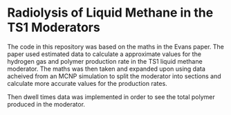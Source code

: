# Radiolysis of Liquid Methane in the TS1 Moderators

The code in this repository was based on the maths in the Evans paper. The paper used estimated data to calculate a approximate values for the hydrogen gas and polymer production rate in the TS1 liquid methane moderator.
The maths was then taken and expanded upon using data acheived from an MCNP simulation to split the moderator into sections and calculate more accurate values for the production rates.

Then dwell times data was implemented in order to see the total polymer produced in the moderator.
